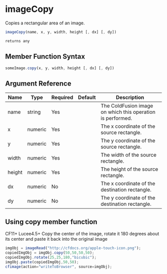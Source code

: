 # imageCopy

 Copies a rectangular area of an image.

```javascript
imageCopy(name, x, y, width, height [, dx] [, dy])
```

```javascript
returns any
```

## Member Function Syntax

```javascript
someImage.copy(x, y, width, height [, dx] [, dy])
```

## Argument Reference

| Name | Type | Required | Default | Description |
| --- | --- | --- | --- | --- |
| name | string | Yes |  | The ColdFusion image on which this operation is performed. |
| x | numeric | Yes |  | The x coordinate of the source rectangle. |
| y | numeric | Yes |  | The y coordinate of the source rectangle. |
| width | numeric | Yes |  | The width of the source rectangle. |
| height | numeric | Yes |  | The height of the source rectangle. |
| dx | numeric | No |  | The x coordinate of the destination rectangle. |
| dy | numeric | No |  | The y coordinate of the destination rectangle. |

## Using copy member function

CF11+ Lucee4.5+ Copy the center of the image, rotate it 180 degrees about its center and paste it back into the original image

```javascript
imgObj = imageRead("http://cfdocs.org/apple-touch-icon.png");
copiedImgObj = imgObj.copy(50,50,50,50);
copiedImgObj.rotate(25,25,180,"bicubic");
imgObj.paste(copiedImgObj,50,50);
cfimage(action="writeToBrowser", source=imgObj);
```
